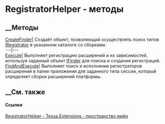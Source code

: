 # RegistratorHelper - методы
##  __Методы
[CreateFinder](M_Tessa_Extensions_RegistratorHelper_CreateFinder.htm)|
Создаёт объект, позволяющий осуществлять поиск типов
[IRegistrator](T_Tessa_Extensions_IRegistrator.htm) в указанном каталоге со
сборками.  
---|---  
[Execute](M_Tessa_Extensions_RegistratorHelper_Execute.htm)|  Выполняет
регистрацию расширений и их зависимостей, используя заданный объект
[IFinder<T>](T_Tessa_Platform_Composition_IFinder_1.htm) для поиска и создания
регистраций.  
[FindAndExecute](M_Tessa_Extensions_RegistratorHelper_FindAndExecute.htm)|
Выполняет поиск и исполнение регистраторов расширений в папке приложения для
заданного типа сессии, который определяет сборки расширений платформы.  
## __См. также
#### Ссылки
[RegistratorHelper - ](T_Tessa_Extensions_RegistratorHelper.htm)
[Tessa.Extensions - пространство имён](N_Tessa_Extensions.htm)
